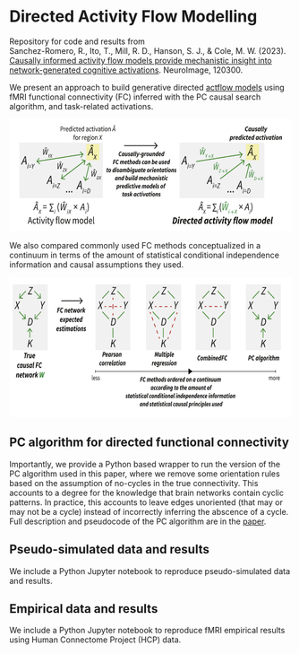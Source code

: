 # Directed Activity Flow Modelling #

Repository for code and results from <br /> 
Sanchez-Romero, R., Ito, T., Mill, R. D., Hanson, S. J., & Cole, M. W. (2023). [Causally informed activity flow models provide mechanistic insight into network-generated cognitive activations](https://doi.org/10.1016/j.neuroimage.2023.120300). NeuroImage, 120300.

We present an approach to build generative directed [actflow models](https://colelab.github.io/ActflowToolbox/) using fMRI functional connectivity (FC) inferred with the PC causal search algorithm, and task-related activations. 

<img src="DirectedActFlowSchematic.png"  width="600" height="200">

We also compared commonly used FC methods conceptualized in a continuum in terms of the amount of statistical conditional independence information and causal assumptions they used.

<img src="FCContinuum_DirActFlow.png"  width="630" height="250">

## PC algorithm for directed functional connectivity ##
Importantly, we provide a Python based wrapper to run the version of the PC algorithm used in this paper, where we remove some orientation rules based on the assumption of no-cycles in the true connectivity. This accounts to a degree for the knowledge that brain networks contain cyclic patterns. In practice, this accounts to leave edges unoriented (that may or may not be a cycle) instead of incorrectly inferring the abscence of a cycle. Full description and pseudocode of the PC algorithm are in the [paper](https://doi.org/10.1016/j.neuroimage.2023.120300).

## Pseudo-simulated data and results ##
We include a Python Jupyter notebook to reproduce pseudo-simulated data and results.

## Empirical data and results ##
We include a Python Jupyter notebook to reproduce fMRI empirical results using Human Connectome Project (HCP) data.


